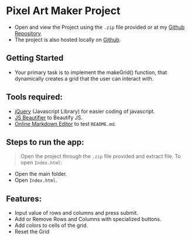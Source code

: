 # Pixel Art Maker Project

* Open and view the Project using the `.zip` file provided or at my [Github Repository](https://github.com/madhur-taneja/Pixel-Art-Maker).
* The project is also hosted locally on [Github](https://madhur-taneja.github.io/Pixel-Art-Maker/).

## Getting Started

* Your primary task is to implement the makeGrid() function, that dynamically creates a grid that the user can interact with.

## Tools required:

* [jQuery](https://code.jquery.com/jquery-3.2.1.min.js) (Javascript Library) for easier coding of javascript.
* [JS Beautifier](http://www.freeformatter.com/javascript-beautifier.html) to Beautify JS.
* [Online Markdown Editor](http://dillinger.io/) to test `README.md`.

## Steps to run the app:

> Open the project through the `.zip` file provided and extract file.
> To open `Index.html`:
* Open the main folder.
* Open `Index.html`.

## Features:

* Input value of rows and columns and press submit.
* Add or Remove Rows and Columns with specialized buttons.
* Add colors to cells of the grid.
* Reset the Grid